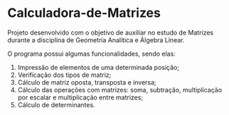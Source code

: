 # Calculadora-de-Matrizes
Projeto desenvolvido com o objetivo de auxiliar no estudo de Matrizes durante a disciplina de Geometria Analítica e Álgebra Linear.

O programa possui algumas funcionalidades, sendo elas:
1. Impressão de elementos de uma determinada posição;
2. Verificação dos tipos de matriz;
3. Cálculo de matriz oposta, transposta e inversa;
4. Cálculo das operações com matrizes: soma, subtração, multiplicação por escalar e multiplicação entre matrizes;
5. Cálculo de determinantes.

